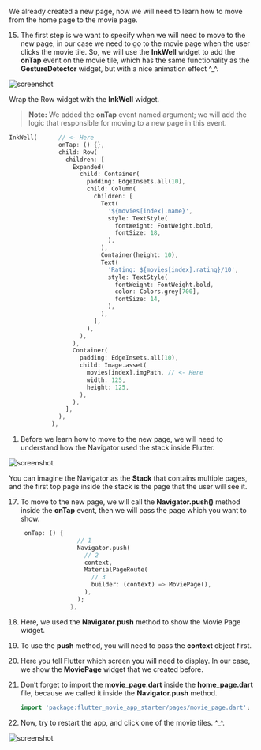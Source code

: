 We already created a new page, now we will need to learn how to move from the home page to the movie page.

15. The first step is we want to specify when we will need to move to the new page, in our case we need to go to the movie page when the user clicks the movie tile. So, we will use the **InkWell** widget to add the **onTap** event on the movie tile, which has the same functionality as the **GestureDetector** widget, but with a nice animation effect ^\_^.

![screenshot](https://lh6.googleusercontent.com/kot72_5VKV2laZStWICfrg8W0ZjJdyL_RVW6F00Tj68yEjD9q7ocgcN4t3beCCd9QMF1eQl07zW04JTJinzOhO7DWhZ0b4dVVOtlDTG-uimdJ-v6fYrm7z0CaE3bmTIAO-CtTDKI)

Wrap the Row widget with the **InkWell** widget.

> **Note:** We added the **onTap** event named argument; we will add the logic that responsible for moving to a new page in this event.

```dart
InkWell(      // <- Here
              onTap: () {},
              child: Row(
                children: [
                  Expanded(
                    child: Container(
                      padding: EdgeInsets.all(10),
                      child: Column(
                        children: [
                          Text(
                            '${movies[index].name}',
                            style: TextStyle(
                              fontWeight: FontWeight.bold,
                              fontSize: 18,
                            ),
                          ),
                          Container(height: 10),
                          Text(
                            'Rating: ${movies[index].rating}/10',
                            style: TextStyle(
                              fontWeight: FontWeight.bold,
                              color: Colors.grey[700],
                              fontSize: 14,
                            ),
                          ),
                        ],
                      ),
                    ),
                  ),
                  Container(
                    padding: EdgeInsets.all(10),
                    child: Image.asset(
                      movies[index].imgPath, // <- Here
                      width: 125,
                      height: 125,
                    ),
                  ),
                ],
              ),
            ),
```

1.  Before we learn how to move to the new page, we will need to understand how the Navigator used the stack inside Flutter.

![screenshot](https://lh6.googleusercontent.com/9j26ZwF5PsAngBZSIryDVKsTNUdQ0WjAJrvms2gu2PlCh46Tloblb_yGOqowMnqFIwk0J24P6due0dlF_6SUeOlU2r_mcs45mHth8aWzfHLWTToHLMbcF_-HbsqS_doIkkn-VXzm)

You can imagine the Navigator as the **Stack** that contains multiple pages, and the first top page inside the stack is the page that the user will see it.

17. To move to the new page, we will call the **Navigator.push()** method inside the **onTap** event, then we will pass the page which you want to show.

    ```dart
     onTap: () {
                    // 1
                    Navigator.push(
                      // 2
                      context,
                      MaterialPageRoute(
                        // 3
                        builder: (context) => MoviePage(),
                      ),
                    );
                  },
    ```

1. Here, we used the **Navigator.push** method to show the Movie Page widget.
1. To use the **push** method, you will need to pass the **context** object first.
1. Here you tell Flutter which screen you will need to display. In our case, we show the **MoviePage** widget that we created before.

1. Don’t forget to import the **movie_page.dart** inside the **home_page.dart** file, because we called it inside the **Navigator.push** method.

   ```dart
   import 'package:flutter_movie_app_starter/pages/movie_page.dart';
   ```

1. Now, try to restart the app, and click one of the movie tiles. ^\_^.

![screenshot](https://user-images.githubusercontent.com/24327781/142048432-eb1dd37c-c0ed-449a-a4f4-aa51e5320bfc.gif)
